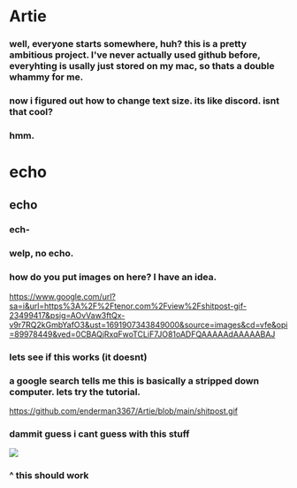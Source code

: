 # Artie

### well, everyone starts somewhere, huh? this is a pretty ambitious project. I've never actually used github before, everyhting is usally just stored on my mac, so thats a double whammy for me.
### now i figured out how to change text size. its like discord. isnt that cool?
### hmm.

# echo
## echo
### ech-
### welp, no echo.
### how do you put images on here? I have an idea.

https://www.google.com/url?sa=i&url=https%3A%2F%2Ftenor.com%2Fview%2Fshitpost-gif-23499417&psig=AOvVaw3ftQx-v9r7RQ2kGmbYafO3&ust=1691907343849000&source=images&cd=vfe&opi=89978449&ved=0CBAQjRxqFwoTCLiF7JO81oADFQAAAAAdAAAAABAJ

### lets see if this works (it doesnt)
### a google search tells me this is basically a stripped down computer. lets try the tutorial.

https://github.com/enderman3367/Artie/blob/main/shitpost.gif

### dammit guess i cant guess with this stuff

![]([https://github.com/enderman3367/Artie/blob/main/shitpost.gif)

### ^ this should work 

